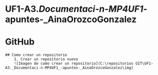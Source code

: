 # UF1-A3._Documentaci-n-MP4UF1_-apuntes-_AinaOrozcoGonzalez

# GitHub
    ## Como crear un repositorio
        1. Crear un repositorio nuevo
        ![Imagen de como crear un repositorio](C:\repositorios GIT\UF1-A3._Documentaci-n-MP4UF1_-apuntes-_AinaOrozcoGonzalez\img)
